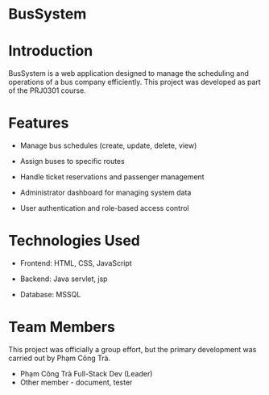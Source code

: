 # BusSystem
# Introduction

BusSystem is a web application designed to manage the scheduling and operations of a bus company efficiently. This project was developed as part of the PRJ0301 course.
# Features
 - Manage bus schedules (create, update, delete, view)

 - Assign buses to specific routes

 - Handle ticket reservations and passenger management

 - Administrator dashboard for managing system data

 - User authentication and role-based access control

# Technologies Used

 - Frontend: HTML, CSS, JavaScript

 - Backend: Java servlet, jsp

 - Database: MSSQL
# Team Members
This project was officially a group effort, but the primary development was carried out by Phạm Công Trà.

 - Phạm Công Trà Full-Stack Dev (Leader)
 - Other member - document, tester
